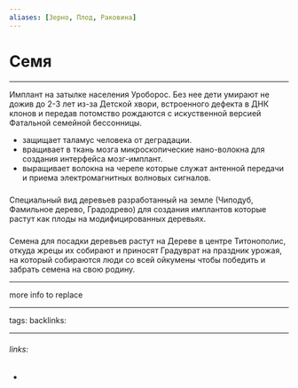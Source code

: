 ```yaml
---
aliases: [Зерно, Плод, Раковина]
---
```

# Семя
---
Имплант на затылке населения Уроборос. Без нее дети умирают не дожив до 2-3 лет из-за Детской хвори, встроенного дефекта в ДНК клонов и передав потомство рождаются с искуственной версией Фатальной семейной бессонницы.

-   защищает таламус человека от деградации.
-   вращивает в ткань мозга микроскопические нано-волокна для создания интерфейса мозг-имплант.
-   выращивает волокна на черепе которые служат антенной передачи и приема электромагнитных волновых сигналов.

##### 

Специальный вид деревьев разработанный на земле (Чиподуб, Фамильное дерево, Градодрево) для создания имплантов которые растут как плоды на модифицированных деревьях.

##### 

Семена для посадки деревьев растут на Дереве в центре Титонополис, откуда жрецы их собирают и приносят Градуврат на праздник урожая, на который собираются люди со всей ойкумены чтобы победить и забрать семена на свою родину.

---
more info to replace

---
tags: 
backlinks: 

---
###### links:
- 

